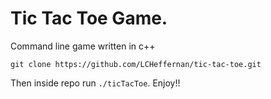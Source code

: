 # Tic Tac Toe Game.
Command line game written in c++

```git clone https://github.com/LCHeffernan/tic-tac-toe.git```

Then inside repo run `./ticTacToe`. Enjoy!!